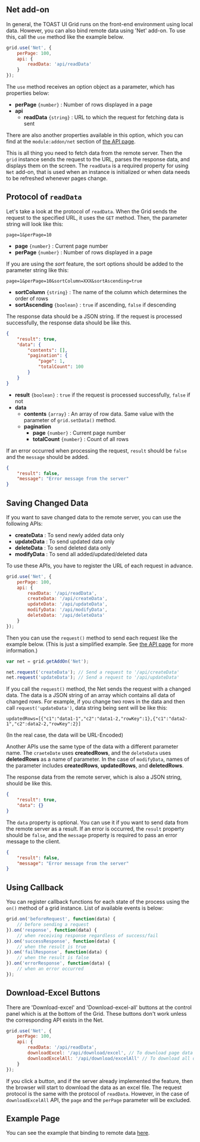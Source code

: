 ## Net add-on

In general, the TOAST UI Grid runs on the front-end environment using local data. However, you can also bind remote data using  'Net' add-on. To use this, call the `use` method like the example below.

```javascript
grid.use('Net', {
    perPage: 100,
    api: {
        readData: 'api/readData'    
    }    
});
```

The `use` method receives an option object as a parameter, which has properties below:

- **perPage** `{number}` : Number of rows displayed in a page
- **api**
    - **readData** `{string}` : URL to which the request for fetching data is sent

There are also another properties available in this option, which you can find at the `module:addon/net` section of [the API page](http://nhn.github.io/tui.grid/latest/).

This is all thing you need to fetch data from the remote server. Then the `grid` instance sends the request to the URL, parses the response data, and displays them on the screen. The `readData` is a required property for using `Net` add-on, that is used when an instance is initialized or when data needs to be refreshed whenever pages change.

## Protocol of `readData`

Let's take a look at the protocol of `readData`. When the Grid sends the request to the specified URL, it uses the `GET` method. Then, the parameter string will look like this:

```
page=1&perPage=10
```
- **page** `{number}` : Current page number
- **perPage** `{number}` : Number of rows displayed in a page

If you are using the *sort* feature, the sort options should be added to the parameter string like this:

```
page=1&perPage=10&sortColumn=XXX&sortAscending=true
```

- **sortColumn** `{string}` : The name of the column which determines the order of rows
- **sortAscending** `{boolean}` : `true` if ascending, `false` if descending

The response data should be a JSON string. If the request is processed successfully, the response data should be like this.

```json
{
    "result": true,
    "data": {
        "contents": [],
        "pagination": {
            "page": 1,
            "totalCount": 100
        }
    }
}
```

- **result** `{boolean}` : `true` if the request is processed successfully, `false` if not
- **data**
    - **contents** `{array}` : An array of row data. Same value with the parameter of `grid.setData()` method.
    - **pagination**
        - **page** `{number}` : Current page number
        - **totalCount** `{number}` : Count of all rows

If an error occurred when processing the request, `result` should be `false` and the `message` should be added.

```json
{
    "result": false,
    "message": "Error message from the server"
}
```

## Saving Changed Data

If you want to save changed data to the remote server, you can use the following APIs:

- **createData** : To send newly added data only
- **updateData** : To send updated data only
- **deleteData** : To send deleted data only
- **modifyData** : To send all added/updated/deleted data

To use these APIs, you have to register the URL of each request in advance.

```javascript
grid.use('Net', {
    perPage: 100,
    api: {
        readData: '/api/readData',
        createData: '/api/createData',
        updateData: '/api/updateData',
        modifyData: '/api/modifyData',
        deleteData: '/api/deleteData'
    }
});
```

Then you can use the `request()` method to send each request like the example below.
(This is just a simplified example. See [the API page](http://nhn.github.io/tui.grid/latest) for more information.)

```javascript
var net = grid.getAddOn('Net');

net.request('createData'); // Send a request to '/api/createData'
net.request('updateData'); // Send a request to '/api/updateData'
```

If you call the `request()` method, the Net sends the request with a changed data. The data is a JSON string of an array which contains all data of changed rows. For example, if you change two rows in the data and then call `request('updateData')`, data string being sent will be like this:
```
updatedRows=[{"c1":"data1-1","c2":"data1-2,"rowKey":1},{"c1":"data2-1","c2":data2-2,"rowKey":2}]
```
(In the real case, the data will be URL-Encoded)

Another APIs use the same type of the data with a different parameter name. The `craeteDate` uses **createdRows**, and the `deleteData` uses **deletedRows** as a name of parameter. In the case of `modifyData`, names of the parameter includes **createdRows**, **updatedRows**, and **deletedRows**.

The response data from the remote server, which is also a JSON string, should be like this.

```json
{
    "result": true,
    "data": {}
}
```

The `data` property is optional. You can use it if you want to send data from the remote server as a result. If an error is occurred, the `result` property should be `false`, and the `message` property is required to pass an error message to the client.

```json
{
    "result": false,
    "message": "Error message from the server"
}
```

## Using Callback

You can register callback functions for each state of the process using the `on()` method of a grid instance. List of available events is below:

```javascript
grid.on('beforeRequest', function(data) {
    // before sending a request
}).on('response', function(data) {
    // when receiving response regardless of success/fail
}).on('successResponse', function(data) {
    // when the result is true
}).on('failResponse', function(data) {
    // when the result is false
}).on('errorResponse', function(data) {
    // when an error occurred
});
```

## Download-Excel Buttons

There are 'Download-excel' and 'Download-excel-all' buttons at the control panel which is at the bottom of the Grid. These buttons don't work unless the corresponding API exists in the Net.

```javascript
grid.use('Net', {
    perPage: 100,
    api: {
        readData: '/api/readData',
        downloadExcel: '/api/download/excel', // To download page data as an excel file
        downloadExcelAll: '/api/download/excelAll' // To download all data as an excel file
    }
});
```

If you click a button, and if the server already implemented the feature, then the browser will start to download the data as an excel file. The request protocol is the same with the protocol of `readData`. However, in the case of `downloadExcelAll` API, the `page` and the `perPage` parameter will be excluded.

## Example Page

You can see the example that binding to remote data [here](https://nhn.github.io/tui.grid/latest/tutorial-example10-using-net).
